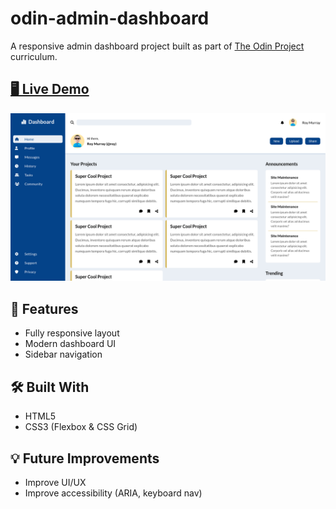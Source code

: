 # odin-admin-dashboard

A responsive admin dashboard project built as part of [The Odin Project](https://www.theodinproject.com/) curriculum.

## [🖥️ Live Demo](https://issakass.github.io/odin-admin-dashboard/)

<img alt="preview image" src="preview.png">

## 🚀 Features

- Fully responsive layout
- Modern dashboard UI
- Sidebar navigation

## 🛠️ Built With

- HTML5
- CSS3 (Flexbox & CSS Grid)

## 💡 Future Improvements

- Improve UI/UX
- Improve accessibility (ARIA, keyboard nav)
